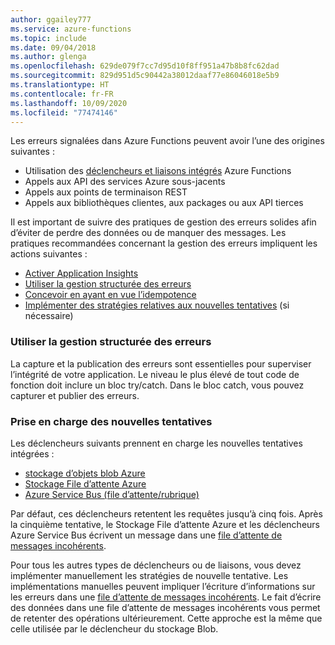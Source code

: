 ```yaml
---
author: ggailey777
ms.service: azure-functions
ms.topic: include
ms.date: 09/04/2018
ms.author: glenga
ms.openlocfilehash: 629de079f7cc7d95d10f8ff951a47b8b8fc62dad
ms.sourcegitcommit: 829d951d5c90442a38012daaf77e86046018e5b9
ms.translationtype: HT
ms.contentlocale: fr-FR
ms.lasthandoff: 10/09/2020
ms.locfileid: "77474146"
---
```

Les erreurs signalées dans Azure Functions peuvent avoir l’une des origines suivantes :

- Utilisation des [déclencheurs et liaisons intégrés](..\articles\azure-functions\functions-triggers-bindings.md) Azure Functions
- Appels aux API des services Azure sous-jacents
- Appels aux points de terminaison REST
- Appels aux bibliothèques clientes, aux packages ou aux API tierces

Il est important de suivre des pratiques de gestion des erreurs solides afin d’éviter de perdre des données ou de manquer des messages. Les pratiques recommandées concernant la gestion des erreurs impliquent les actions suivantes :

- [Activer Application Insights](../articles/azure-functions/functions-monitoring.md)
- [Utiliser la gestion structurée des erreurs](#use-structured-error-handling)
- [Concevoir en ayant en vue l’idempotence](../articles/azure-functions/functions-idempotent.md)
- [Implémenter des stratégies relatives aux nouvelles tentatives](../articles/azure-functions/functions-reliable-event-processing.md) (si nécessaire)

### <a name="use-structured-error-handling"></a>Utiliser la gestion structurée des erreurs

La capture et la publication des erreurs sont essentielles pour superviser l’intégrité de votre application. Le niveau le plus élevé de tout code de fonction doit inclure un bloc try/catch. Dans le bloc catch, vous pouvez capturer et publier des erreurs.

### <a name="retry-support"></a>Prise en charge des nouvelles tentatives

Les déclencheurs suivants prennent en charge les nouvelles tentatives intégrées :

* [stockage d’objets blob Azure](../articles/azure-functions/functions-bindings-storage-blob.md)
* [Stockage File d’attente Azure](../articles/azure-functions/functions-bindings-storage-queue.md)
* [Azure Service Bus (file d’attente/rubrique)](../articles/azure-functions/functions-bindings-service-bus.md)

Par défaut, ces déclencheurs retentent les requêtes jusqu’à cinq fois. Après la cinquième tentative, le Stockage File d’attente Azure et les déclencheurs Azure Service Bus écrivent un message dans une [file d’attente de messages incohérents](..\articles\azure-functions\functions-bindings-storage-queue-trigger.md#poison-messages).

Pour tous les autres types de déclencheurs ou de liaisons, vous devez implémenter manuellement les stratégies de nouvelle tentative. Les implémentations manuelles peuvent impliquer l’écriture d’informations sur les erreurs dans une [file d’attente de messages incohérents](..\articles\azure-functions\functions-bindings-storage-blob-trigger.md#poison-blobs). Le fait d’écrire des données dans une file d’attente de messages incohérents vous permet de retenter des opérations ultérieurement. Cette approche est la même que celle utilisée par le déclencheur du stockage Blob.
